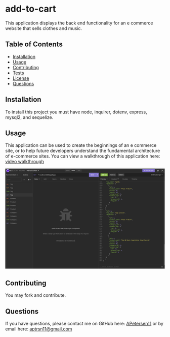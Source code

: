 # add-to-cart

This application displays the back end functionality for an e commerce website that sells clothes and music.

## Table of Contents
- [Installation](#installation)
- [Usage](#usage)
- [Contributing](#contributing)
- [Tests](#tests)
- [License](#license)
- [Questions](#questions)

## Installation

To install this project you must have node, inquirer, dotenv, express, mysql2, and sequelize.

## Usage

This application can be used to create the beginnings of an e commerce site, or to help future developers understand the fundamental architecture of e-commerce sites. You can view a walkthrough of this application here: [video walkthrough](https://drive.google.com/file/d/1SsjtVnfkBOdNvsN7YZEc9QvXnT9ciEfe/view)

![screenshot1](./public/assets/Screenshot%202022-11-03%20at%203.51.32%20PM.png)

## Contributing

You may fork and contribute.

## Questions

If you have questions, please contact me on GitHub here: [APetersen11](https://github.com/APetersen11)
or by email here: [aptrsn11@gmail.com](mailto:aptrsn11@gmail.com)



